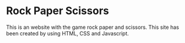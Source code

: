 # Rock Paper Scissors

This is an website with the game rock paper and scissors. This site has been created by using HTML, CSS and Javascript.
